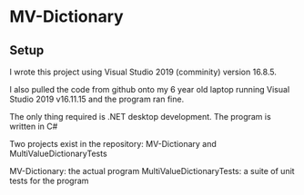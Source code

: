 # MV-Dictionary


## Setup

I wrote this project using Visual Studio 2019 (comminity) version 16.8.5.

I also pulled the code from github onto my 6 year old laptop running Visual Studio 2019 v16.11.15 and the program ran fine.

The only thing required is .NET desktop development. The program is written in C#

Two projects exist in the repository: MV-Dictionary and MultiValueDictionaryTests

MV-Dictionary: the actual program
MultiValueDictionaryTests: a suite of unit tests for the program
